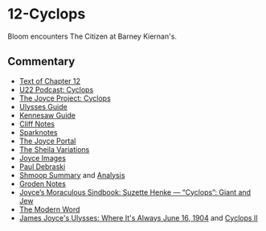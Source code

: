 # 12-Cyclops

Bloom encounters The Citizen at Barney Kiernan's.

## Commentary

- [Text of Chapter 12](http://www.online-literature.com/james_joyce/ulysses/12/)
- [U22 Podcast: Cyclops](https://u22pod.com/episodes/episode-12-cyclops)
- [The Joyce Project: Cyclops](http://m.joyceproject.com/chapters/cyclops.html)
- [Ulysses Guide](http://www.ulyssesguide.com/12-cyclops)
- [Kennesaw Guide](http://web.archive.org/web/20120515105005/http://ksumail.kennesaw.edu:80/~mglosup/ulysses/cyclops.htm)
- [Cliff Notes](http://www.cliffsnotes.com/literature/u/ulysses/summary-and-analysis/chapter-12)
- [Sparknotes](http://www.sparknotes.com/lit/ulysses/section12/)
- [The Joyce Portal](http://web.archive.org/web/20130409060521/http://www.robotwisdom.com/jaj/ulysses/index.html#cyclops)
- [The Sheila Variations](http://www.sheilaomalley.com/?p=7595)
- [Joyce Images](http://www.joyceimages.com/chapter/12/)
- [Paul Debraski](https://ijustreadaboutthat.wordpress.com/2010/08/02/james-joyce%E2%80%93week-4-ulysses-1922/)
- [Shmoop Summary](https://www.shmoop.com/study-guides/literature/ulysses-joyce/summary/episode-12-cyclops) and [Analysis](https://www.shmoop.com/study-guides/literature/ulysses-joyce/summary/cyclops-analysis)
- [Groden Notes](http://www.michaelgroden.com/notes/open12.html)
- [Joyce’s Moraculous Sindbook: Suzette Henke — “Cyclops”: Giant and Jew](https://kb.osu.edu/bitstream/handle/1811/24647/JOYCES_MORACULOUS_SINDBOOK.pdf?sequence=1&isAllowed=y)
- [The Modern Word](http://web.archive.org/web/20150423131232/http://www.themodernword.com/joyce/)
- [James Joyce's Ulysses: Where It's Always June 16, 1904](http://loki.stockton.edu/~kinsellt/projects/ulysses/storyReader$50.html) and [Cyclops II](http://loki.stockton.edu/~kinsellt/projects/ulysses/storyReader$56.html)
